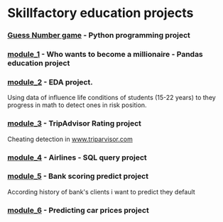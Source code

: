 # Skillfactory education projects

### [Guess Number game](module_0) - Python programming project

### [module_1](module_1) - Who wants to become a millionaire - Pandas education project

### [module_2](module_2) - EDA project.
Using data of influence life conditions of students (15-22 years) to they progress in math to detect ones in risk position.

### [module_3](module_3) - TripAdvisor Rating project
Cheating detection in www.triparvisor.com

### [module_4](module_4) - Airlines - SQL query project

### [module_5](module_5) - Bank scoring predict project
According history of bank's clients i want to predict they default

### [module_6](module_6) - Predicting car prices project
